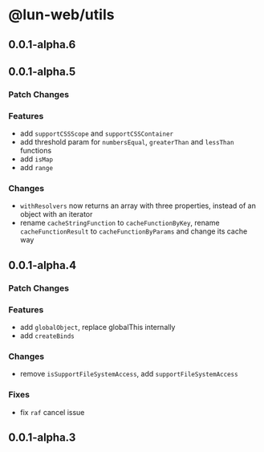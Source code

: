 # @lun-web/utils

## 0.0.1-alpha.6

## 0.0.1-alpha.5

### Patch Changes

### Features

- add `supportCSSScope` and `supportCSSContainer`
- add threshold param for `numbersEqual`, `greaterThan` and `lessThan` functions
- add `isMap`
- add `range`

### Changes

- `withResolvers` now returns an array with three properties, instead of an object with an iterator
- rename `cacheStringFunction` to `cacheFunctionByKey`, rename `cacheFunctionResult` to `cacheFunctionByParams` and change its cache way

## 0.0.1-alpha.4

### Patch Changes

### Features

- add `globalObject`, replace globalThis internally
- add `createBinds`

### Changes

- remove `isSupportFileSystemAccess`, add `supportFileSystemAccess`

### Fixes

- fix `raf` cancel issue

## 0.0.1-alpha.3
